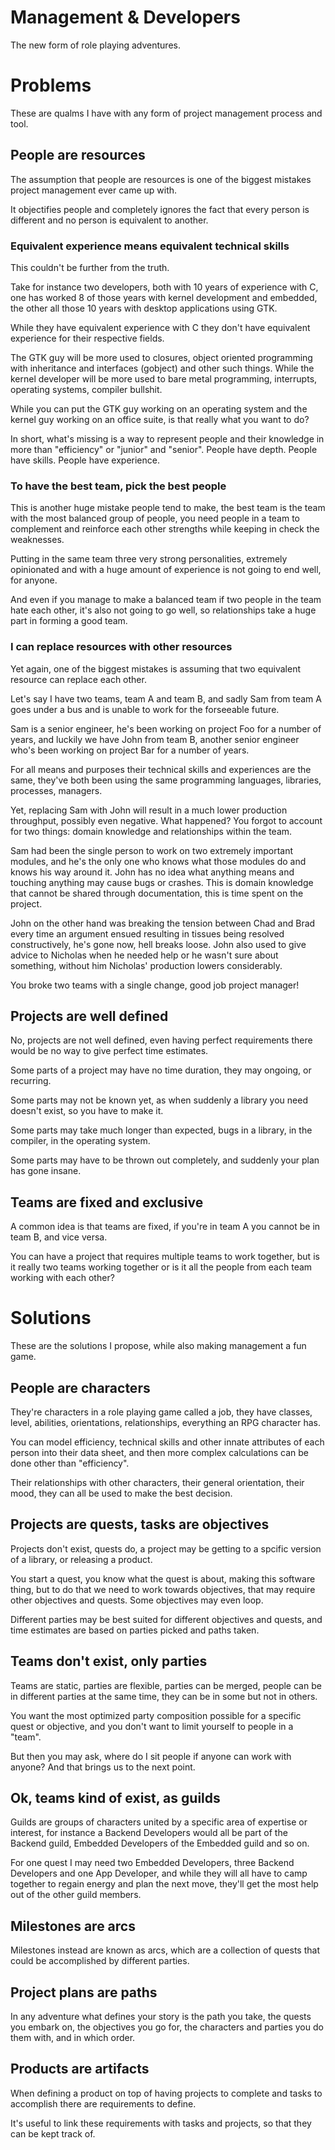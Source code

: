 Management & Developers
=======================
The new form of role playing adventures.

Problems
========
These are qualms I have with any form of project management process and tool.

People are resources
--------------------
The assumption that people are resources is one of the biggest mistakes project
management ever came up with.

It objectifies people and completely ignores the fact that every person is
different and no person is equivalent to another.

### Equivalent experience means equivalent technical skills

This couldn't be further from the truth.

Take for instance two developers, both with 10 years of experience with C, one
has worked 8 of those years with kernel development and embedded, the other all
those 10 years with desktop applications using GTK.

While they have equivalent experience with C they don't have equivalent
experience for their respective fields.

The GTK guy will be more used to closures, object oriented programming with
inheritance and interfaces (gobject) and other such things. While the kernel
developer will be more used to bare metal programming, interrupts, operating
systems, compiler bullshit.

While you can put the GTK guy working on an operating system and the kernel guy
working on an office suite, is that really what you want to do?

In short, what's missing is a way to represent people and their knowledge in
more than "efficiency" or "junior" and "senior". People have depth. People have
skills. People have experience.

### To have the best team, pick the best people

This is another huge mistake people tend to make, the best team is the team
with the most balanced group of people, you need people in a team to complement
and reinforce each other strengths while keeping in check the weaknesses.

Putting in the same team three very strong personalities, extremely opinionated
and with a huge amount of experience is not going to end well, for anyone.

And even if you manage to make a balanced team if two people in the team hate
each other, it's also not going to go well, so relationships take a huge part
in forming a good team.

### I can replace resources with other resources

Yet again, one of the biggest mistakes is assuming that two equivalent resource
can replace each other.

Let's say I have two teams, team A and team B, and sadly Sam from team A goes
under a bus and is unable to work for the forseeable future.

Sam is a senior engineer, he's been working on project Foo for a number of
years, and luckily we have John from team B, another senior engineer who's been
working on project Bar for a number of years.

For all means and purposes their technical skills and experiences are the same,
they've both been using the same programming languages, libraries, processes,
managers.

Yet, replacing Sam with John will result in a much lower production throughput,
possibly even negative.  What happened? You forgot to account for two things:
domain knowledge and relationships within the team.

Sam had been the single person to work on two extremely important modules, and
he's the only one who knows what those modules do and knows his way around it.
John has no idea what anything means and touching anything may cause bugs or
crashes.  This is domain knowledge that cannot be shared through documentation,
this is time spent on the project.

John on the other hand was breaking the tension between Chad and Brad every
time an argument ensued resulting in tissues being resolved constructively,
he's gone now, hell breaks loose.  John also used to give advice to Nicholas
when he needed help or he wasn't sure about something, without him Nicholas'
production lowers considerably.

You broke two teams with a single change, good job project manager!

Projects are well defined
-------------------------
No, projects are not well defined, even having perfect requirements there would
be no way to give perfect time estimates.

Some parts of a project may have no time duration, they may ongoing, or
recurring.

Some parts may not be known yet, as when suddenly a library you need doesn't
exist, so you have to make it.

Some parts may take much longer than expected, bugs in a library, in the
compiler, in the operating system.

Some parts may have to be thrown out completely, and suddenly your plan has
gone insane.

Teams are fixed and exclusive
-----------------------------
A common idea is that teams are fixed, if you're in team A you cannot be in
team B, and vice versa.

You can have a project that requires multiple teams to work together, but is it
really two teams working together or is it all the people from each team
working with each other? 

Solutions
=========
These are the solutions I propose, while also making management a fun game.

People are characters
---------------------
They're characters in a role playing game called a job, they have classes,
level, abilities, orientations, relationships, everything an RPG character has.

You can model efficiency, technical skills and other innate attributes of each
person into their data sheet, and then more complex calculations can be done
other than "efficiency".

Their relationships with other characters, their general orientation, their
mood, they can all be used to make the best decision.

Projects are quests, tasks are objectives
-----------------------------------------
Projects don't exist, quests do, a project may be getting to a spcific version
of a library, or releasing a product.

You start a quest, you know what the quest is about, making this software
thing, but to do that we need to work towards objectives, that may require
other objectives and quests.  Some objectives may even loop.

Different parties may be best suited for different objectives and quests, and
time estimates are based on parties picked and paths taken.

Teams don't exist, only parties
-------------------------------
Teams are static, parties are flexible, parties can be merged, people can be in
different parties at the same time, they can be in some but not in others.

You want the most optimized party composition possible for a specific quest or
objective, and you don't want to limit yourself to people in a "team".

But then you may ask, where do I sit people if anyone can work with anyone? And
that brings us to the next point.

Ok, teams kind of exist, as guilds
----------------------------------
Guilds are groups of characters united by a specific area of expertise or
interest, for instance a Backend Developers would all be part of the Backend
guild, Embedded Developers of the Embedded guild and so on.

For one quest I may need two Embedded Developers, three Backend Developers and
one App Developer, and while they will all have to camp together to regain
energy and plan the next move, they'll get the most help out of the other guild
members.

Milestones are arcs
-------------------
Milestones instead are known as arcs, which are a collection of quests that
could be accomplished by different parties.

Project plans are paths
-----------------------
In any adventure what defines your story is the path you take, the quests you
embark on, the objectives you go for, the characters and parties you do them
with, and in which order.

Products are artifacts
----------------------
When defining a product on top of having projects to complete and tasks to
accomplish there are requirements to define.

It's useful to link these requirements with tasks and projects, so that they
can be kept track of.
